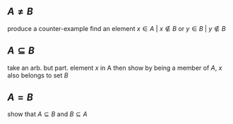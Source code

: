 ## $A \neq B$ 
produce a counter-example
	find an element $x \in A$ | $x \not\in B$ or $y\in B$ | $y \not\in B$ 

## $A \subseteq B$
take an arb. but part. element $x$ in A
	then show by being a member of $A$, $x$ also belongs to set $B$ 

## $A=B$
show that $A \subseteq B$ and $B \subseteq A$ 